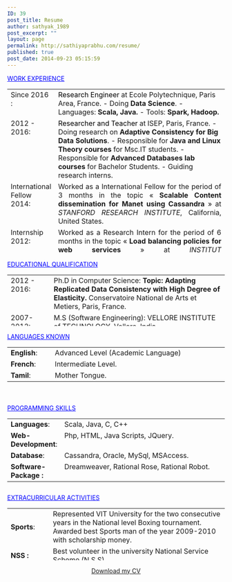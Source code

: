```yaml
---
ID: 39
post_title: Resume
author: sathyak_1989
post_excerpt: ""
layout: page
permalink: http://sathiyaprabhu.com/resume/
published: true
post_date: 2014-09-23 05:15:59
---
```

<span style="text-decoration: underline; color: #0000ff;">WORK EXPERIENCE</span>
<table class="resume" style="height: 380px;" border="0" width="720" cellspacing="0" cellpadding="0">
<tbody>
<tr>
<td valign="top" width="81">Since 2016 :</td>
<td valign="top" width="413"><span style="color: #000000;">Research Engineer </span> at Ecole Polytechnique, Paris Area, France.
- Doing <strong>Data Science</strong>.
- Languages: <strong>Scala, Java.</strong>
- Tools: <strong>Spark, Hadoop.</strong></td>
</tr>
<tr>
<td valign="top" width="81">2012 - 2016:</td>
<td valign="top" width="413"><span style="color: #000000;">Researcher and Teacher</span> at ISEP, Paris, France.
- Doing research on <strong>Adaptive Consistency for Big Data Solutions</strong>.
- Responsible for <strong>Java and Linux Theory courses</strong> for Msc.IT students.
- Responsible for <strong>Advanced Databases lab courses</strong> for Bachelor Students.
- Guiding research interns.</td>
</tr>
<tr>
<td valign="top" width="81">International Fellow 2014:</td>
<td style="text-align: justify;" valign="top" width="413">Worked as a International Fellow for the period of 3 months in the topic « <strong>Scalable Content dissemination for Manet using Cassandra</strong> » at <em>STANFORD RESEARCH INSTITUTE</em>, California, United States.</td>
</tr>
<tr>
<td valign="top" width="81">Internship 2012:</td>
<td style="text-align: justify;" valign="top" width="413">Worked as a Research Intern for the period of 6 months in the topic « <strong>Load balancing policies for web services</strong> » at <em>INSTITUT SUPERIEUR D’ELECTRONIQUE DE PARIS (ISEP)</em>, Paris, France.</td>
</tr>
<tr>
<td valign="top" width="81">Internship 2010:</td>
<td style="text-align: justify;" valign="top" width="413">Worked as a Research Intern for the period of 6 months in the topic « <strong>Groupware Requirement Negotiation System</strong> » at <em>University of Malaya</em>, Kuala Lumpur, Malaysia.</td>
</tr>
<tr>
<td valign="top" width="81">Others :</td>
<td valign="top" width="413">Have done few consultancy projects in Web site development using Php, MySql, HTML.</td>
</tr>
</tbody>
</table>
<div>

<span style="text-decoration: underline; color: #0000ff;">EDUCATIONAL QUALIFICATION</span>

</div>
<table class="resume" style="height: 118px;" border="0" width="720" cellspacing="0" cellpadding="0">
<tbody>
<tr>
<td valign="top" width="89">2012 - 2016:</td>
<td valign="top" width="432">Ph.D in Computer Science:
<strong>Topic: Adapting Replicated Data Consistency with High Degree of Elasticity.</strong>
Conservatoire National de Arts et Metiers, Paris, France.</td>
</tr>
<tr>
<td valign="top" width="89">2007-2012:</td>
<td valign="top" width="432">M.S (Software Engineering):
VELLORE INSTITUTE of TECHNOLOGY, Vellore, India.</td>
</tr>
</tbody>
</table>
<div>

<span style="text-decoration: underline; color: #0000ff;">LANGUAGES KNOWN</span>

</div>
<table class="resume" style="height: 116px;" border="0" width="720" cellspacing="0" cellpadding="0">
<tbody>
<tr>
<td valign="top" width="87"><strong>English</strong>:</td>
<td valign="top" width="393">Advanced Level (Academic Language)</td>
</tr>
<tr>
<td valign="top" width="87"><strong>French</strong>:</td>
<td valign="top" width="393">Intermediate Level.</td>
</tr>
<tr>
<td valign="top" width="87"><strong>Tamil</strong>:</td>
<td valign="top" width="393">Mother Tongue.</td>
</tr>
</tbody>
</table>
<div>

<span style="text-decoration: underline; color: #0000ff;">PROGRAMMING SKILLS</span>

</div>
<table class="resume" style="height: 158px;" border="0" width="720" cellspacing="0" cellpadding="0">
<tbody>
<tr>
<td valign="top" width="108"><strong>Languages</strong>:</td>
<td valign="top" width="372">Scala, Java, C, C++</td>
</tr>
<tr>
<td valign="top" width="108"><strong>Web-Development</strong>:</td>
<td valign="top" width="372">Php, HTML, Java Scripts, JQuery.</td>
</tr>
<tr>
<td valign="top" width="108"><strong>Database</strong>:</td>
<td valign="top" width="372">Cassandra, Oracle, MySql, MSAccess.</td>
</tr>
<tr>
<td valign="top" width="108"><strong>Software-Package :</strong></td>
<td valign="top" width="372">Dreamweaver, Rational Rose, Rational Robot.</td>
</tr>
</tbody>
</table>
<div>

<span style="text-decoration: underline; color: #0000ff;">EXTRACURRICULAR ACTIVITIES</span>

</div>
<table class="resume" style="height: 120px;" border="0" width="720" cellspacing="0" cellpadding="0">
<tbody>
<tr>
<td width="82"><strong>Sports</strong>:</td>
<td width="395">Represented VIT University for the two consecutive years in the National level Boxing tournament. Awarded best Sports man of the year 2009-2010 with scholarship money.</td>
</tr>
<tr>
<td width="82"><strong>NSS :</strong></td>
<td width="395">Best volunteer in the university National Service Scheme (N.S.S).</td>
</tr>
<tr>
<td width="82"><strong>Tutoring :</strong></td>
<td width="395">Volunteer tutor for the university Junior Students.</td>
</tr>
</tbody>
</table>
<p style="text-align: center;"><a title="Resume" href="http://sathiyaprabhu.com/mypdf/CV-Sathiya-Website.pdf" target="_blank">Download my CV</a></p>